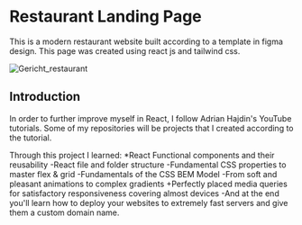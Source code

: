 # Restaurant Landing Page

This is a modern restaurant website built according to a template in figma design. This page was created using react js and tailwind css. 

![Gericht_restaurant](https://github.com/Mara1395/Gericht-restaurant/assets/104097778/344af0ce-e927-4f0a-b27d-bd83a435df9e)


## Introduction

In order to further improve myself in React, I follow Adrian Hajdin's YouTube tutorials. Some of my repositories will be projects that I created according to the tutorial.

Through this project I learned:
  *React Functional components and their reusability
  -React file and folder structure
  -Fundamental CSS properties to master flex & grid
  -Fundamentals of the CSS BEM Model
  -From soft and pleasant animations to complex gradients
  +Perfectly placed media queries for satisfactory responsiveness covering almost devices
  -And at the end you'll learn how to deploy your websites to extremely fast servers and give them a custom domain name.


